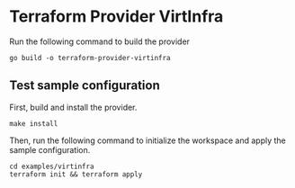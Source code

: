 # Terraform Provider VirtInfra

Run the following command to build the provider

```shell
go build -o terraform-provider-virtinfra
```

## Test sample configuration

First, build and install the provider.

```shell
make install
```

Then, run the following command to initialize the workspace and apply the sample configuration.

```shell
cd examples/virtinfra
terraform init && terraform apply
```